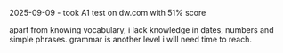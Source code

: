 2025-09-09 - took A1 test on dw.com with 51% score

apart from knowing vocabulary, i lack knowledge in dates, numbers and simple phrases.
grammar is another level i will need time to reach.
